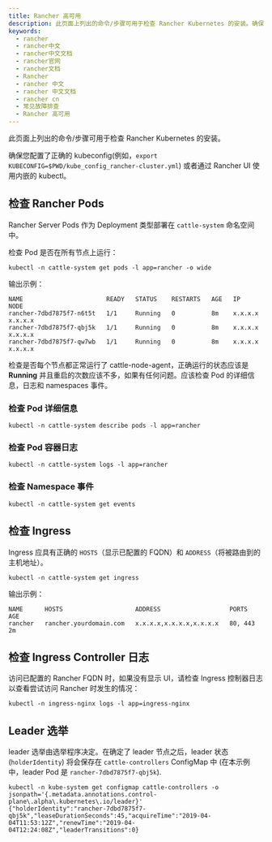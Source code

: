 ```yaml
---
title: Rancher 高可用
description: 此页面上列出的命令/步骤可用于检查 Rancher Kubernetes 的安装。确保您配置了正确的 kubeconfig(例如，`export KUBECONFIG=$PWD/kube_config_rancher-cluster.yml`) 或者通过 Rancher UI 使用内嵌的 kubectl。
keywords:
  - rancher
  - rancher中文
  - rancher中文文档
  - rancher官网
  - rancher文档
  - Rancher
  - rancher 中文
  - rancher 中文文档
  - rancher cn
  - 常见故障排查
  - Rancher 高可用
---
```


此页面上列出的命令/步骤可用于检查 Rancher Kubernetes 的安装。

确保您配置了正确的 kubeconfig(例如，`export KUBECONFIG=$PWD/kube_config_rancher-cluster.yml`) 或者通过 Rancher UI 使用内嵌的 kubectl。

## 检查 Rancher Pods

Rancher Server Pods 作为 Deployment 类型部署在 `cattle-system` 命名空间中。

检查 Pod 是否在所有节点上运行：

```
kubectl -n cattle-system get pods -l app=rancher -o wide
```

输出示例：

```
NAME                       READY   STATUS    RESTARTS   AGE   IP          NODE
rancher-7dbd7875f7-n6t5t   1/1     Running   0          8m    x.x.x.x     x.x.x.x
rancher-7dbd7875f7-qbj5k   1/1     Running   0          8m    x.x.x.x     x.x.x.x
rancher-7dbd7875f7-qw7wb   1/1     Running   0          8m    x.x.x.x     x.x.x.x
```

检查是否每个节点都正常运行了 cattle-node-agent，正确运行的状态应该是 **Running** 并且重启的次数应该不多，如果有任何问题。应该检查 Pod 的详细信息，日志和 namespaces 事件。

### 检查 Pod 详细信息

```
kubectl -n cattle-system describe pods -l app=rancher
```

### 检查 Pod 容器日志

```
kubectl -n cattle-system logs -l app=rancher
```

### 检查 Namespace 事件

```
kubectl -n cattle-system get events
```

## 检查 Ingress

Ingress 应具有正确的 `HOSTS`（显示已配置的 FQDN）和 `ADDRESS`（将被路由到的主机地址）。

```
kubectl -n cattle-system get ingress
```

输出示例：

```
NAME      HOSTS                    ADDRESS                   PORTS     AGE
rancher   rancher.yourdomain.com   x.x.x.x,x.x.x.x,x.x.x.x   80, 443   2m
```

## 检查 Ingress Controller 日志

访问已配置的 Rancher FQDN 时，如果没有显示 UI，请检查 Ingress 控制器日志以查看尝试访问 Rancher 时发生的情况：

```
kubectl -n ingress-nginx logs -l app=ingress-nginx
```

## Leader 选举

leader 选举由选举程序决定。在确定了 leader 节点之后，leader 状态(`holderIdentity`) 将会保存在 `cattle-controllers` ConfigMap 中 (在本示例中，leader Pod 是 `rancher-7dbd7875f7-qbj5k`).

```
kubectl -n kube-system get configmap cattle-controllers -o jsonpath='{.metadata.annotations.control-plane\.alpha\.kubernetes\.io/leader}'
{"holderIdentity":"rancher-7dbd7875f7-qbj5k","leaseDurationSeconds":45,"acquireTime":"2019-04-04T11:53:12Z","renewTime":"2019-04-04T12:24:08Z","leaderTransitions":0}
```
